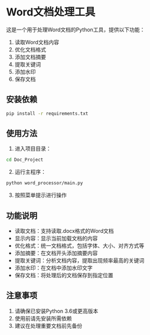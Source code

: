 # Word文档处理工具

这是一个用于处理Word文档的Python工具，提供以下功能：

1. 读取Word文档内容
2. 优化文档格式
3. 添加文档摘要
4. 提取关键词
5. 添加水印
6. 保存文档

## 安装依赖

```bash
pip install -r requirements.txt
```

## 使用方法

1. 进入项目目录：
```bash
cd Doc_Project
```

2. 运行主程序：
```bash
python word_processor/main.py
```

3. 按照菜单提示进行操作

## 功能说明

- 读取文档：支持读取.docx格式的Word文档
- 显示内容：显示当前加载文档的内容
- 优化格式：统一文档格式，包括字体、大小、对齐方式等
- 添加摘要：在文档开头添加摘要内容
- 提取关键词：分析文档内容，提取出现频率最高的关键词
- 添加水印：在文档中添加水印文字
- 保存文档：将处理后的文档保存到指定位置

## 注意事项

1. 请确保已安装Python 3.6或更高版本
2. 使用前请先安装所需依赖
3. 建议在处理重要文档前先备份 